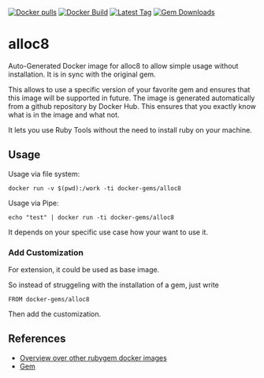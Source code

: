 [![Docker pulls](https://img.shields.io/docker/pulls/rubygem/alloc8.svg)](https://hub.docker.com/r/rubygem/alloc8/)
[![Docker Build](https://img.shields.io/docker/automated/rubygem/alloc8.svg)](https://hub.docker.com/r/rubygem/alloc8/)
[![Latest Tag](https://img.shields.io/github/tag/docker-rubygem/alloc8.svg)](https://hub.docker.com/r/rubygem/alloc8/)
[![Gem Downloads](https://img.shields.io/gem/dt/alloc8.svg)](https://rubygems.org/gems/alloc8/)
# alloc8

Auto-Generated Docker image for alloc8 to allow simple usage without installation.
It is in sync with the original gem.

This allows to use a specific version of your favorite gem and ensures that this image will be supported in future.
The image is generated automatically from a github repository by Docker Hub.
This ensures that you exactly know what is in the image and what not.

It lets you use Ruby Tools without the need to install ruby on your machine.

## Usage

Usage via file system:

`docker run -v $(pwd):/work -ti docker-gems/alloc8`

Usage via Pipe:

`echo "test" | docker run -ti docker-gems/alloc8`

It depends on your specific use case how your want to use it.

### Add Customization

For extension, it could be used as base image.

So instead of struggeling with the installation of a gem, just write

`FROM docker-gems/alloc8`

Then add the customization.

## References

 - [Overview over other rubygem docker images](https://github.com/thinkbot/docker-rubygem)
 - [Gem](https://rubygems.org/gems/alloc8/)
